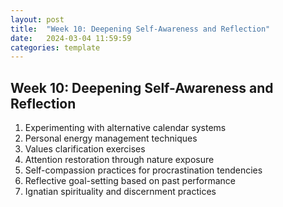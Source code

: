 ```yaml
---
layout: post
title:  "Week 10: Deepening Self-Awareness and Reflection"
date:   2024-03-04 11:59:59
categories: template
---
```



## Week 10: Deepening Self-Awareness and Reflection
1. Experimenting with alternative calendar systems
2. Personal energy management techniques
3. Values clarification exercises
4. Attention restoration through nature exposure
5. Self-compassion practices for procrastination tendencies
6. Reflective goal-setting based on past performance
7. Ignatian spirituality and discernment practices
